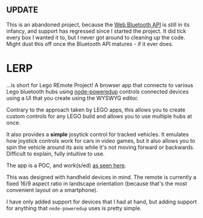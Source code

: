 ## UPDATE

This is an abandoned project, because the [Web Bluetooth API](https://developer.mozilla.org/en-US/docs/Web/API/Web_Bluetooth_API) is still in its infancy, and support has regressed since I started the project. It did tick every box I wanted it to, but I never got around to cleaning up the code. Might dust this off once the Bluetooth API matures - if it ever does.

# LERP

...is short for Lego REmote Project! A browser app that connects to various Lego bluetooth hubs using [node-poweredup](https://github.com/nathankellenicki/node-poweredup) controls connected devices using a UI that you create using the WYSWYG editor.

Contrary to the approach taken by LEGO apps, this allows you to create custom controls for any LEGO build and allows you to use multiple hubs at once.

It also provides a **simple** josytick control for tracked vehicles. It emulates how joystick controls work for cars in video games, but it also allows you to spin the vehicle around its axis while it's not moving forward or backwards. Difficult to explain, fully intuitive to use.

The app is a POC, and work(s/ed) [as seen here](https://photos.google.com/share/AF1QipOujeyrya8FWCSCX_WGrFERaHA2qyC7hn782WWnPW8J-p6XTaWVRg2MzOHjzGmRdg/photo/AF1QipOjn4wz1iMhKEHYFZgIi77jRg0UfZglyswCW0rl?key=TXI1RDR6NmdJLU9sbzB6dWpvOXVNQ29obWRWRG9R).

This was designed with handheld devices in mind. The remote is currently a fixed 16/9 aspect ratio in landscape orientation (because that's the most convenient layout on a smartphone).

I have only added support for devices that I had at hand, but adding support for anything that `node-poweredup` uses is pretty simple.
